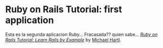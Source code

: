 # Ruby on Rails Tutorial: first application

Esta es la segunda aplicacion Ruby... Fracasada?? quien sabe... 
[*Ruby on Rails Tutorial: Learn Rails by Example*](http://railstutorial.org/) 
by [Michael Hartl](http://michaelhartl.com/).


